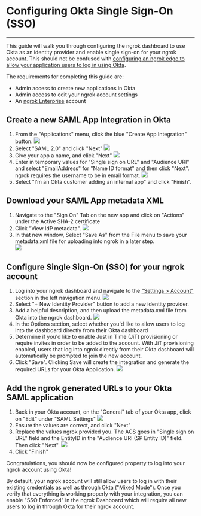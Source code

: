 # Configuring Okta Single Sign-On (SSO)

---

This guide will walk you through configuring the ngrok dashboard to use Okta as an identity provider and enable single sign-on for your ngrok account. This should not be confused with [configuring an ngrok edge to allow your application users to log in using Okta](/integrations/okta/sso-oidc).

The requirements for completing this guide are:

- Admin access to create new applications in Okta
- Admin access to edit your ngrok account settings
- An [ngrok Enterprise](https://ngrok.com/pricing) account

## Create a new SAML App Integration in Okta

1. From the "Applications" menu, click the blue "Create App Integration" button.
   ![](/img/howto/dash-sso/okta-create-app.png)
1. Select "SAML 2.0" and click "Next"
   ![](/img/howto/dash-sso/okta-create-app-1.png)
1. Give your app a name, and click "Next"
   ![](/img/howto/dash-sso/okta-name-app.png)
1. Enter in temporary values for "Single sign on URL" and "Audience URI" and select "EmailAddress" for "Name ID format" and then click "Next". ngrok requires the username to be in email format.
   ![](/img/howto/dash-sso/okta-nameid-format.png)
1. Select "I’m an Okta customer adding an internal app" and click "Finish".

## Download your SAML App metadata XML

1. Navigate to the "Sign On" Tab on the new app and click on "Actions" under the Active SHA-2 certificate
1. Click "View IdP metadata".
   ![](/img/howto/dash-sso/okta-view-cert.png)
1. In that new window, Select "Save As" from the File menu to save your metadata.xml file for uploading into ngrok in a later step.  
   ![](/img/howto/dash-sso/okta-save-as-xml.png)

## Configure Single Sign-On (SSO) for your ngrok account

1. Log into your ngrok dashboard and navigate to the ["Settings > Account"](https://dashboard.ngrok.com/settings) section in the left navigation menu.
   ![](/img/howto/dash-sso/okta-ngrok-account-settings.png)
1. Select "+ New Identity Provider" button to add a new identity provider.
1. Add a helpful description, and then upload the metadata.xml file from Okta into the ngrok dashboard.
   ![](/img/howto/dash-sso/okta-ngrok-config-options.png)
1. In the Options section, select whether you'd like to allow users to log into the dashboard directly from their Okta dashboard
1. Determine if you'd like to enable Just in Time (JiT) provisioning or require invites in order to be added to the account. With JiT provisioning enabled, users that log into ngrok directly from their Okta dashboard will automatically be prompted to join the new account.
1. Click "Save". Clicking Save will create the integration and generate the required URLs for your Okta Application.
   ![](/img/howto/dash-sso/okta-ngrok-required-urls.png)

## Add the ngrok generated URLs to your Okta SAML application

1. Back in your Okta account, on the "General" tab of your Okta app, click on "Edit" under "SAML Settings"
   ![](/img/howto/dash-sso/okta-edit-app.png)
1. Ensure the values are correct, and click "Next"
1. Replace the values ngrok provided you. The ACS goes in "Single sign on URL" field and the EntityID in the "Audience URI (SP Entity ID)" field. Then click "Next".
   ![](/img/howto/dash-sso/okta-temp-urls.png)
1. Click "Finish"

Congratulations, you should now be configured property to log into your ngrok account using Okta!

By default, your ngrok account will still allow users to log in with their existing credentials as well as through Okta ("Mixed Mode"). Once you verify that everything is working properly with your integration, you can enable "SSO Enforced" in the ngrok Dashboard which will require all new users to log in through Okta for their ngrok account.
